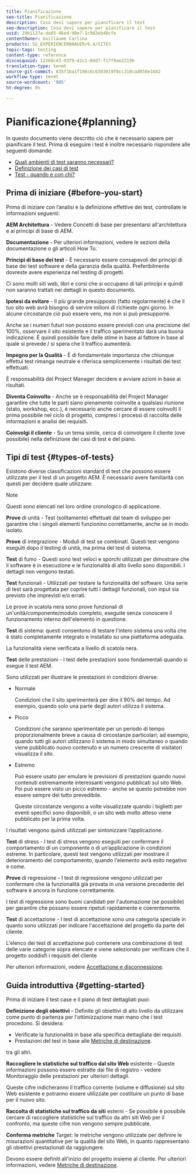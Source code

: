 ```yaml
---
title: Pianificazione
seo-title: Pianificazione
description: Cosa devi sapere per pianificare il test
seo-description: Cosa devi sapere per pianificare il test
uuid: 29b1127a-da85-46ed-98e7-1c983eb40cfe
contentOwner: Guillaume Carlino
products: SG_EXPERIENCEMANAGER/6.4/SITES
topic-tags: testing
content-type: reference
discoiquuid: 12268c43-93f9-42c1-8dd7-f17f9ae2219b
translation-type: tm+mt
source-git-commit: 835f1ba1f196c6c6303019f0cc310cad850e1682
workflow-type: tm+mt
source-wordcount: '985'
ht-degree: 0%

---
```



# Pianificazione{#planning}

In questo documento viene descritto ciò che è necessario sapere per pianificare il test. Prima di eseguire i test è inoltre necessario rispondere alle seguenti domande:

* [Quali ambienti di test saranno necessari?](/help/sites-developing/test-environments.md)
* [Definizione dei casi di test](/help/sites-developing/test-cases.md)
* [Test - quando e con chi?](/help/sites-developing/when-who.md)

## Prima di iniziare {#before-you-start}

Prima di iniziare con l’analisi e la definizione effettive dei test, controllate le informazioni seguenti:

**AEM Architettura** - Vedere Concetti di base per presentarsi all&#39;architettura e ai principi di base di AEM.

**Documentazione**  - Per ulteriori informazioni, vedere le sezioni della documentazione o gli articoli How To.

**Principi di base dei test** - È necessario essere consapevoli dei principi di base dei test software e della garanzia della qualità. Preferibilmente dovreste avere esperienza nel testing di progetti.

Ci sono molti siti web, libri e corsi che si occupano di tali principi e quindi non saranno trattati nei dettagli in questo documento.

**Ipotesi da evitare**  - Il più grande presupposto (fatto regolarmente) è che il tuo sito web avrà bisogno di servire milioni di richieste ogni giorno. In alcune circostanze ciò può essere vero, ma non si può presupporre.

Anche se i numeri futuri non possono essere previsti con una precisione del 100%, osservare il sito esistente e il traffico sperimentato darà una buona indicazione. È quindi possibile fare delle stime in base al fattore in base al quale si prevede / si spera che il traffico aumenterà.

**Impegno per la Qualità**  - È di fondamentale importanza che chiunque effettui test rimanga neutrale e riferisca semplicemente i risultati dei test effettuati.

È responsabilità del Project Manager decidere e avviare azioni in base ai risultati.

**Diventa Coinvolto**  - Anche se è responsabilità del Project Manager garantire che tutte le parti siano pienamente coinvolte a qualsiasi riunione (stato, workshop, ecc.), è necessario anche cercare di essere coinvolti il prima possibile nel ciclo di progetto, compresi i processi di raccolta delle informazioni e analisi dei requisiti.

**Coinvolgi il cliente** - Su un tema simile, cerca di coinvolgere il cliente (ove possibile) nella definizione dei casi di test e del piano.

## Tipi di test {#types-of-tests}

Esistono diverse classificazioni standard di test che possono essere utilizzate per il test di un progetto AEM. È necessario avere familiarità con questi per decidere quale utilizzare:

>[!NOTE]
>
>Questi sono elencati nel loro ordine cronologico di applicazione.

**Prove**  di unità - Test (solitamente) effettuati dal team di sviluppo per garantire che i singoli elementi funzionino correttamente, anche se in modo isolato.

**Prove**  di integrazione - Moduli di test se combinati. Questi test vengono eseguiti dopo il testing di unità, ma prima del test di sistema.

**Test**  di fumo - Questi sono test veloci e sporchi utilizzati per dimostrare che il software è in esecuzione e le funzionalità di alto livello sono disponibili. I dettagli non vengono testati.

**Test**  funzionali - Utilizzati per testare la funzionalità del software. Una serie di test sarà progettata per coprire tutti i dettagli funzionali, con input sia previsto che imprevisti e/o errati.

Le prove in scatola nera sono prove funzionali di un&#39;unità/componente/modulo completo, eseguite senza conoscere il funzionamento interno dell&#39;elemento in questione.

**Test**  di sistema: questi consentono di testare l&#39;intero sistema una volta che è stato completamente integrato e installato su una piattaforma adeguata.

La funzionalità viene verificata a livello di scatola nera.

**Test**  delle prestazioni - I test delle prestazioni sono fondamentali quando si esegue il test AEM.

Sono utilizzati per illustrare le prestazioni in condizioni diverse:

* Normale

   Condizioni che il sito sperimenterà per dire il 90% del tempo. Ad esempio, quando solo una parte degli autori utilizza il sistema.

* Picco

   Condizioni che saranno sperimentate per un periodo di tempo proporzionalmente breve a causa di circostanze particolari; ad esempio, quando tutti gli autori utilizzano il sistema in modo simultaneo o quando viene pubblicato nuovo contenuto e un numero crescente di visitatori visualizza il sito.

* Estremo

   Può essere usato per emulare le previsioni di prestazioni quando nuovi contenuti estremamente interessanti vengono pubblicati sul sito Web. Poi può essere visto un picco estremo - anche se questo potrebbe non essere sempre del tutto prevedibile.

   Queste circostanze vengono a volte visualizzate quando i biglietti per eventi specifici sono disponibili, o un sito web molto atteso viene pubblicato per la prima volta.

I risultati vengono quindi utilizzati per sintonizzare l’applicazione.

**Test**  di stress - I test di stress vengono eseguiti per confermare il comportamento di un componente o di un’applicazione in condizioni estreme. In particolare, questi test vengono utilizzati per mostrare il deterioramento del comportamento, quando l&#39;elemento avrà esito negativo e come.

**Prove**  di regressione - I test di regressione vengono utilizzati per confermare che la funzionalità già provata in una versione precedente del software è ancora in funzione correttamente.

I test di regressione sono buoni candidati per l&#39;automazione (se possibile) per garantire che possano essere ripetuti rapidamente e coerentemente.

**Test**  di accettazione - I test di accettazione sono una categoria speciale in quanto sono utilizzati per indicare l&#39;accettazione del progetto da parte del cliente.

L&#39;elenco dei test di accettazione può contenere una combinazione di test delle varie categorie sopra elencate e viene selezionato per verificare che il progetto soddisfi i requisiti del cliente

Per ulteriori informazioni, vedere [Accettazione e disconnessione](/help/sites-developing/acceptance-signoff.md).

## Guida introduttiva {#getting-started}

Prima di iniziare il test case e il piano di test dettagliati puoi:

**Definizione degli obiettivi**  - Definite gli obiettivi di alto livello da utilizzare come punto di partenza per l&#39;ottimizzazione man mano che i test procedono. Si desidera:

* Verificate la funzionalità in base alla specifica dettagliata dei requisiti.
* Prestazioni del test in base alle [Metriche di destinazione](/help/managing/best-practices-further-reference.md#key-performance-indicators-and-target-metrics).

tra gli altri.

**Raccogliere le statistiche sul traffico dal sito Web**  esistente - Queste informazioni possono essere estratte dai file di registro - vedere Monitoraggio delle prestazioni per ulteriori dettagli.

Queste cifre indicheranno il traffico corrente (volume e diffusione) sul sito Web esistente e potranno essere utilizzate per costituire un punto di base per il nuovo sito.

**Raccolta di statistiche sul traffico da siti**  esterni - Se possibile è possibile cercare di raccogliere statistiche sul traffico da altri siti Web per il confronto, ma queste cifre non vengono sempre pubblicate.

**Conferma metriche**  Target: le metriche vengono utilizzate per definire le misurazioni quantitative per la qualità del sito Web, in quanto rappresentano gli obiettivi prestazionali da raggiungere.

Devono essere definiti all&#39;inizio del progetto insieme al cliente. Per ulteriori informazioni, vedere [Metriche di destinazione](/help/sites-developing/planning.md).
